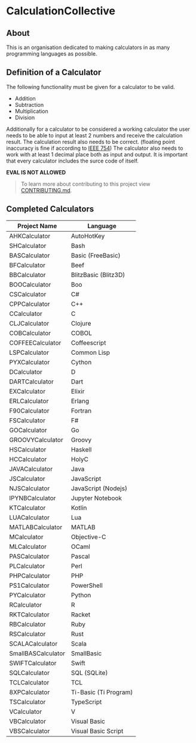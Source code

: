 # CalculationCollective

## About

This is an organisation dedicated to making calculators in as many programming languages as possible.

## Definition of a Calculator

The following functionality must be given for a calculator to be valid.

- Addition
- Subtraction
- Multiplication
- Division

Additionally for a calculator to be considered a working calculator the user needs to be able to input at least 2 numbers and receive the calculation result.
The calculation result also needs to be correct. (floating point inaccuracy is fine if according to [IEEE 754](https://en.wikipedia.org/wiki/IEEE_754)) The calculator also needs to work with at least 1 decimal place both as input and output. It is important that every calculator includes the surce code of itself.

**EVAL IS NOT ALLOWED**

> To learn more about contributing to this project view [CONTRIBUTING.md](https://github.com/CalculationCollective/.github/blob/main/CONTRIBUTING.md).

## Completed Calculators

| Project Name    | Language             |
|-----------------|----------------------|
| AHKCalculator   | AutoHotKey           |
| SHCalculator    | Bash                 |
| BASCalculator   | Basic (FreeBasic)    |
| BFCalculator    | Beef                 |
| BBCalculator    | BlitzBasic (Blitz3D) |
| BOOCalculator   | Boo                  |
| CSCalculator    | C#                   |
| CPPCalculator   | C++                  |
| CCalculator     | C                    |
| CLJCalculator   | Clojure              |
| COBCalculator   | COBOL                |
| COFFEECalculator| Coffeescript         |
| LSPCalculator   | Common Lisp          |
| PYXCalculator   | Cython               |
| DCalculator     | D                    |
| DARTCalculator  | Dart                 |
| EXCalculator    | Elixir               |
| ERLCalculator   | Erlang               |
| F90Calculator   | Fortran              |
| FSCalculator    | F#                   |
| GOCalculator    | Go                   |
| GROOVYCalculator| Groovy               |
| HSCalculator    | Haskell              |
| HCCalculator    | HolyC                |
| JAVACalculator  | Java                 |
| JSCalculator    | JavaScript           |
| NJSCalculator   | JavaScript (Nodejs)  |
| IPYNBCalculator | Jupyter Notebook     |
| KTCalculator    | Kotlin               |
| LUACalculator   | Lua                  |
| MATLABCalculator| MATLAB               |
| MCalculator     | Objective-C          |
| MLCalculator    | OCaml                |
| PASCalculator   | Pascal               |
| PLCalculator    | Perl                 |
| PHPCalculator   | PHP                  |
| PS1Calculator   | PowerShell           |
| PYCalculator    | Python               |
| RCalculator     | R                    |
| RKTCalculator   | Racket               |
| RBCalculator    | Ruby                 |
| RSCalculator    | Rust                 |
| SCALACalculator | Scala                |
| SmallBASCalculator | SmallBasic        |
| SWIFTCalculator | Swift                |
| SQLCalculator   | SQL (SQLite)         |
| TCLCalculator   | TCL                  |
| 8XPCalculator   | Ti-Basic (Ti Program)|
| TSCalculator    | TypeScript           |
| VCalculator     | V                    |
| VBCalculator    | Visual Basic         |
| VBSCalculator   | Visual Basic Script  |



 

